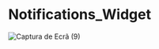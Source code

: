 # Notifications_Widget

![Captura de Ecrã (9)](https://github.com/hacles100/Notifications_Widget/assets/71661551/216ff9c4-7b82-4cd5-88ac-27757cd8dfa6)
